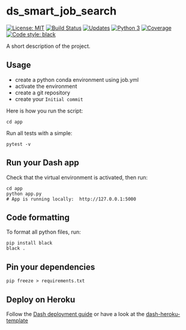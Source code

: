 # ds_smart_job_search
 [![License: MIT](https://img.shields.io/badge/License-MIT-yellow.svg)](https://opensource.org/licenses/MIT) [![Build Status](https://travis-ci.org/dj/ds_smart_job_search.svg?branch=master)](https://travis-ci.org/dj/ds_smart_job_search) [![Updates](https://pyup.io/repos/github/dj/ds_smart_job_search/shield.svg)](https://pyup.io/repos/github/dj/ds_smart_job_search/) [![Python 3](https://pyup.io/repos/github/dj/ds_smart_job_search/python-3-shield.svg)](https://pyup.io/repos/github/dj/ds_smart_job_search/) [![Coverage](https://codecov.io/github/dj/ds_smart_job_search/coverage.svg?branch=master)](https://codecov.io/github/dj/ds_smart_job_search?branch=master) [![Code style: black](https://img.shields.io/badge/code%20style-black-000000.svg)](https://github.com/ambv/black)


A short description of the project.


## Usage
- create a python conda environment using job.yml
- activate the environment
- create a git repository
- create your `Initial commit`

Here is how you run the script:

```shell
cd app
```
Run all tests with a simple:
```
pytest -v
```


## Run your Dash app
Check that the virtual environment is activated, then run:

```shell
cd app
python app.py
# App is running locally:  http://127.0.0.1:5000
```

## Code formatting
To format all python files, run:

```shell
pip install black
black .
```

## Pin your dependencies

```shell
pip freeze > requirements.txt
```

## Deploy on Heroku
Follow the [Dash deployment guide](https://dash.plot.ly/deployment) or have a look at the [dash-heroku-template](https://github.com/plotly/dash-heroku-template)
